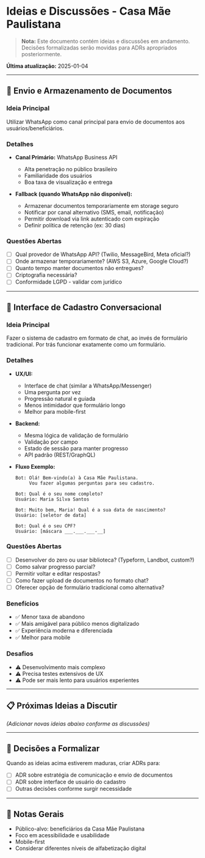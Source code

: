 # Ideias e Discussões - Casa Mãe Paulistana

> **Nota:** Este documento contém ideias e discussões em andamento. 
> Decisões formalizadas serão movidas para ADRs apropriados posteriormente.

**Última atualização:** 2025-01-04

---

## 💬 Envio e Armazenamento de Documentos

### Ideia Principal
Utilizar WhatsApp como canal principal para envio de documentos aos usuários/beneficiários.

### Detalhes
- **Canal Primário:** WhatsApp Business API
  - Alta penetração no público brasileiro
  - Familiaridade dos usuários
  - Boa taxa de visualização e entrega
  
- **Fallback (quando WhatsApp não disponível):**
  - Armazenar documentos temporariamente em storage seguro
  - Notificar por canal alternativo (SMS, email, notificação)
  - Permitir download via link autenticado com expiração
  - Definir política de retenção (ex: 30 dias)

### Questões Abertas
- [ ] Qual provedor de WhatsApp API? (Twilio, MessageBird, Meta oficial?)
- [ ] Onde armazenar temporariamente? (AWS S3, Azure, Google Cloud?)
- [ ] Quanto tempo manter documentos não entregues?
- [ ] Criptografia necessária?
- [ ] Conformidade LGPD - validar com jurídico

---

## 💬 Interface de Cadastro Conversacional

### Ideia Principal
Fazer o sistema de cadastro em formato de chat, ao invés de formulário tradicional. Por trás funcionar exatamente como um formulário.

### Detalhes
- **UX/UI:**
  - Interface de chat (similar a WhatsApp/Messenger)
  - Uma pergunta por vez
  - Progressão natural e guiada
  - Menos intimidador que formulário longo
  - Melhor para mobile-first

- **Backend:**
  - Mesma lógica de validação de formulário
  - Validação por campo
  - Estado de sessão para manter progresso
  - API padrão (REST/GraphQL)

- **Fluxo Exemplo:**
  ```
  Bot: Olá! Bem-vindo(a) à Casa Mãe Paulistana. 
       Vou fazer algumas perguntas para seu cadastro.
  
  Bot: Qual é o seu nome completo?
  Usuário: Maria Silva Santos
  
  Bot: Muito bem, Maria! Qual é a sua data de nascimento?
  Usuário: [seletor de data]
  
  Bot: Qual é o seu CPF?
  Usuário: [máscara ___.___.___-__]
  ```

### Questões Abertas
- [ ] Desenvolver do zero ou usar biblioteca? (Typeform, Landbot, custom?)
- [ ] Como salvar progresso parcial?
- [ ] Permitir voltar e editar respostas?
- [ ] Como fazer upload de documentos no formato chat?
- [ ] Oferecer opção de formulário tradicional como alternativa?

### Benefícios
- ✅ Menor taxa de abandono
- ✅ Mais amigável para público menos digitalizado
- ✅ Experiência moderna e diferenciada
- ✅ Melhor para mobile

### Desafios
- ⚠️ Desenvolvimento mais complexo
- ⚠️ Precisa testes extensivos de UX
- ⚠️ Pode ser mais lento para usuários experientes

---

## 📋 Próximas Ideias a Discutir

_(Adicionar novas ideias abaixo conforme as discussões)_

---

## 🎯 Decisões a Formalizar

Quando as ideias acima estiverem maduras, criar ADRs para:
- [ ] ADR sobre estratégia de comunicação e envio de documentos
- [ ] ADR sobre interface de usuário do cadastro
- [ ] Outras decisões conforme surgir necessidade

---

## 📝 Notas Gerais

- Público-alvo: beneficiários da Casa Mãe Paulistana
- Foco em acessibilidade e usabilidade
- Mobile-first
- Considerar diferentes níveis de alfabetização digital
